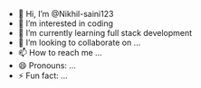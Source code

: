 - 👋 Hi, I’m @Nikhil-saini123
- 👀 I’m interested in coding
- 🌱 I’m currently learning full stack development 
- 💞️ I’m looking to collaborate on ...
- 📫 How to reach me ...
- 😄 Pronouns: ...
- ⚡ Fun fact: ...

<!---
Nikhil-saini123/Nikhil-saini123 is a ✨ special ✨ repository because its `README.md` (this file) appears on your GitHub profile.
You can click the Preview link to take a look at your changes.
--->
